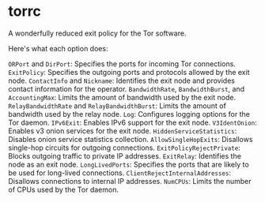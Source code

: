 # torrc
A wonderfully reduced exit policy for the Tor software.



Here's what each option does:

`ORPort` and `DirPort`: Specifies the ports for incoming Tor connections.
`ExitPolicy`: Specifies the outgoing ports and protocols allowed by the exit node.
`ContactInfo` and `Nickname`: Identifies the exit node and provides contact information for the operator.
`BandwidthRate`, `BandwidthBurst`, and `AccountingMax`: Limits the amount of bandwidth used by the exit node.
`RelayBandwidthRate` and `RelayBandwidthBurst`: Limits the amount of bandwidth used by the relay node.
`Log`: Configures logging options for the Tor daemon.
`IPv6Exit`: Enables IPv6 support for the exit node.
`V3IdentOnion`: Enables v3 onion services for the exit node.
`HiddenServiceStatistics`: Disables onion service statistics collection.
`AllowSingleHopExits`: Disallows single-hop circuits for outgoing connections.
`ExitPolicyRejectPrivate`: Blocks outgoing traffic to private IP addresses.
`ExitRelay`: Identifies the node as an exit node.
`LongLivedPorts`: Specifies the ports that are likely to be used for long-lived connections.
`ClientRejectInternalAddresses`: Disallows connections to internal IP addresses.
`NumCPUs`: Limits the number of CPUs used by the Tor daemon.
